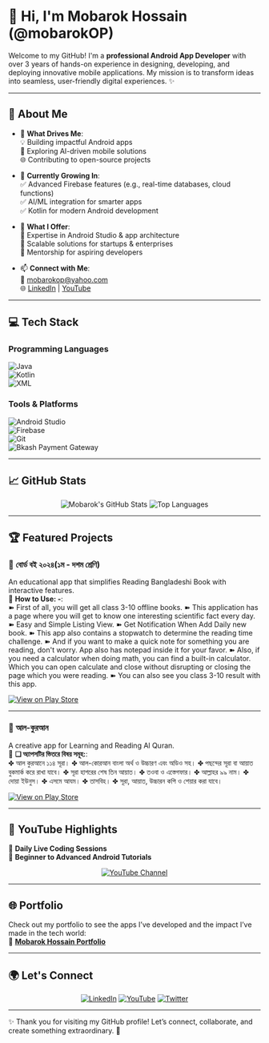 # 👋 Hi, I'm Mobarok Hossain (@mobarokOP)  

Welcome to my GitHub! I'm a **professional Android App Developer** with over 3 years of hands-on experience in designing, developing, and deploying innovative mobile applications. My mission is to transform ideas into seamless, user-friendly digital experiences. ✨  

---

## 🚀 About Me  

- 👀 **What Drives Me**:  
  💡 Building impactful Android apps  
  🌟 Exploring AI-driven mobile solutions  
  🌐 Contributing to open-source projects  

- 🌱 **Currently Growing In**:  
  ✅ Advanced Firebase features (e.g., real-time databases, cloud functions)  
  ✅ AI/ML integration for smarter apps  
  ✅ Kotlin for modern Android development  

- 💼 **What I Offer**:  
  📱 Expertise in Android Studio & app architecture  
  🚀 Scalable solutions for startups & enterprises  
  💬 Mentorship for aspiring developers  

- 📫 **Connect with Me**:  
  📧 [mobarokop@yahoo.com](mailto:mobarokop@yahoo.com)  
  🌐 [LinkedIn](https://linkedin.com/in/mobarokOP) | [YouTube](https://www.youtube.com/@mobarok_OP)  

---

## 💻 Tech Stack  

### Programming Languages  
![Java](https://img.shields.io/badge/Java-ED8B00?style=for-the-badge&logo=java&logoColor=white)  
![Kotlin](https://img.shields.io/badge/Kotlin-0095D5?style=for-the-badge&logo=kotlin&logoColor=white)  
![XML](https://img.shields.io/badge/XML-008FC7?style=for-the-badge&logo=xml&logoColor=white)  

### Tools & Platforms  
![Android Studio](https://img.shields.io/badge/Android_Studio-3DDC84?style=for-the-badge&logo=android-studio&logoColor=white)  
![Firebase](https://img.shields.io/badge/Firebase-FFCA28?style=for-the-badge&logo=firebase&logoColor=white)  
![Git](https://img.shields.io/badge/Git-F05032?style=for-the-badge&logo=git&logoColor=white)  
![Bkash Payment Gateway](https://img.shields.io/badge/Bkash_Payment-F05134?style=for-the-badge)  

---

## 📈 GitHub Stats  

<p align="center">
  <img src="https://github-readme-stats.vercel.app/api?username=mobarokOP&show_icons=true&theme=radical" alt="Mobarok's GitHub Stats" />
  <img src="https://github-readme-stats.vercel.app/api/top-langs/?username=mobarokOP&layout=compact&theme=radical" alt="Top Languages" />
</p>

---

## 🏆 Featured Projects  

### 📱 **বোর্ড বই ২০২৪(১ম - দশম শ্রেণি)**  
An educational app that simplifies Reading Bangladeshi Book with interactive features.  
🌟 **How to Use: -**:  
➽ First of all, you will get all class 3-10 offline books.
➽ This application has a page where you will get to know one interesting scientific fact every day.
➽ Easy and Simple Listing View.
➽ Get Notification When Add Daily new book.
➽ This app also contains a stopwatch to determine the reading time challenge.
➽ And if you want to make a quick note for something you are reading, don't worry. App also has notepad inside it for your favor.
➽ Also, if you need a calculator when doing math, you can find a built-in calculator. Which you can open calculate and close without disrupting or closing the page which you were reading.
➽ You can also see you class 3-10 result with this app.

[![View on Play Store](https://img.shields.io/badge/View_on_Play_Store-3DDC84?style=for-the-badge&logo=google-play&logoColor=white)](https://play.google.com/store/apps/details?id=com.loveit.nctballmainbook)  

---

### 📱 **আল-কুরআন**  
A creative app for Learning and Reading Al Quran.  
🌟 **❏ অ্যাপসটির ভিতরে বিষয় সমূহ:**:  
✤ আল কুরআনে ১১৪ সূরা।
✤ আল-কোরআন বাংলা অর্থ ও উচ্চারণ এবং অডিও সহ।
✤ পছন্দের সূরা বা আয়াত বুকমার্ক করে রাখা যাবে।
✤ সূরা হাশরের শেষ তিন আয়াত।
✤ তওবা ও এস্তেগফার।
✤ আল্লাহর ৯৯ নাম।
✤ দোয়া ইউনুস।
✤ এসমে আযম।
✤ তাসবিহ।
✤ সূরা, আয়াত, উচ্চারন কপি ও শেয়ার করা যাবে। 

[![View on Play Store](https://img.shields.io/badge/View_on_Play_Store-3DDC84?style=for-the-badge&logo=google-play&logoColor=white)](https://play.google.com/store/apps/details?id=com.sabingstore.alquranbangla)  

---

## 🎥 YouTube Highlights  

🎥 **Daily Live Coding Sessions**  
🚀 **Beginner to Advanced Android Tutorials**  

<p align="center">
  <a href="https://www.youtube.com/@mobarok_OP"><img src="https://img.shields.io/badge/YouTube-FF0000?style=for-the-badge&logo=youtube&logoColor=white" alt="YouTube Channel"></a>
</p>

---

## 🌐 Portfolio  

Check out my portfolio to see the apps I’ve developed and the impact I’ve made in the tech world:  
🌟 **[Mobarok Hossain Portfolio](https://mobarokop.github.io)**  

---

## 🌍 Let's Connect  

<p align="center">
  <a href="https://linkedin.com/in/mobarokOP"><img src="https://img.shields.io/badge/LinkedIn-0A66C2?style=for-the-badge&logo=linkedin&logoColor=white" alt="LinkedIn"></a>
  <a href="https://www.youtube.com/@mobarok_OP"><img src="https://img.shields.io/badge/YouTube-FF0000?style=for-the-badge&logo=youtube&logoColor=white" alt="YouTube"></a>
  <a href="https://twitter.com/mobarokOP"><img src="https://img.shields.io/badge/Twitter-1DA1F2?style=for-the-badge&logo=twitter&logoColor=white" alt="Twitter"></a>
</p>

---

✨ Thank you for visiting my GitHub profile! Let’s connect, collaborate, and create something extraordinary. 🚀
